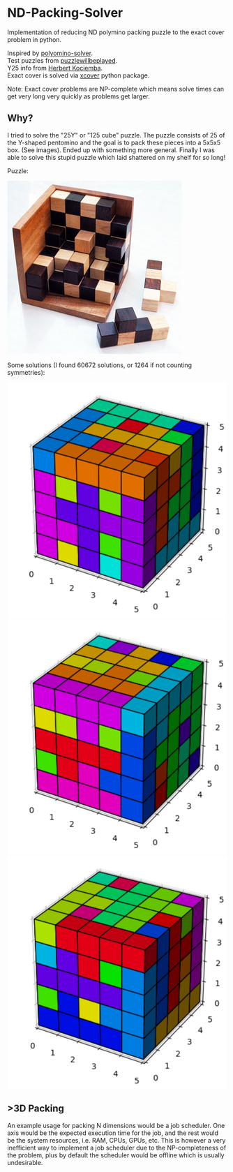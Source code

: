 # ND-Packing-Solver
Implementation of reducing ND polymino packing puzzle to the exact cover problem in python.  

Inspired by [polyomino-solver](https://github.com/cemulate/polyomino-solver).  
Test puzzles from [puzzlewillbeplayed](https://puzzlewillbeplayed.com).  
Y25 info from [Herbert Kociemba](https://kociemba.org/themen/125puzzle/index.html#reference).  
Exact cover is solved via [xcover](https://github.com/johnrudge/xcover) python package.  

Note: Exact cover problems are NP-complete which means solve times can get very long very quickly as problems get larger.

## Why? 

I tried to solve the "25Y" or "125 cube" puzzle. The puzzle consists of 25 of the Y-shaped pentomino and the goal is to pack these pieces into a 5x5x5 box. (See images). Ended up with something more general. Finally I was able to solve this stupid puzzle which laid shattered on my shelf for so long!

Puzzle: 

![](https://github.com/xroi/ND-Packing-Solver/blob/main/assets/125puzBig.jpg)

Some solutions (I found 60672 solutions, or 1264 if not counting symmetries):

![](https://github.com/xroi/ND-Packing-Solver/blob/main/assets/sol1.png)
![](https://github.com/xroi/ND-Packing-Solver/blob/main/assets/sol2.png)
![](https://github.com/xroi/ND-Packing-Solver/blob/main/assets/sol3.png)

## >3D Packing

An example usage for packing N dimensions would be a job scheduler. One axis would be the expected execution time for the job, and the rest would be the system resources, i.e. RAM, CPUs, GPUs, etc. This is however a very inefficient way to implement a job scheduler due to the NP-completeness of the problem, plus by default the scheduler would be offline which is usually undesirable. 